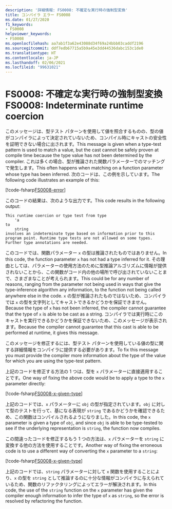 ```yaml
---
description: '詳細情報: FS0008: 不確定な実行時の強制型変換'
title: コンパイラ エラー FS0008
ms.date: 01/27/2020
f1_keywords:
- FS0008
helpviewer_keywords:
- FS0008
ms.openlocfilehash: aa7ab1f3a62e43088d34f69a24bbb03caddf2196
ms.sourcegitcommit: ddf7edb67715a5b9a45e3dd44536dabc153c1de0
ms.translationtype: HT
ms.contentlocale: ja-JP
ms.lasthandoff: 02/06/2021
ms.locfileid: "99631021"
---
```

# <a name="fs0008-indeterminate-runtime-coercion"></a><span data-ttu-id="3a7f4-103">FS0008: 不確定な実行時の強制型変換</span><span class="sxs-lookup"><span data-stu-id="3a7f4-103">FS0008: Indeterminate runtime coercion</span></span>

<span data-ttu-id="3a7f4-104">このメッセージは、型テスト パターンを使用して値を照合するものの、型の値がコンパイラによって決定されていないため、コンパイル時にキャストの安全性を証明できない場合に出されます。</span><span class="sxs-lookup"><span data-stu-id="3a7f4-104">This message is given when a type-test pattern is used to match a value, but the cast cannot be safely proven at compile time because the type value has not been determined by the compiler.</span></span> <span data-ttu-id="3a7f4-105">これは多くの場合、型が推論された関数パラメーターでのマッチングで発生します。</span><span class="sxs-lookup"><span data-stu-id="3a7f4-105">This often happens when matching on a function parameter whose type has been inferred.</span></span>  <span data-ttu-id="3a7f4-106">次のコードは、この例を示しています。</span><span class="sxs-lookup"><span data-stu-id="3a7f4-106">The following code illustrates an example of this:</span></span>

[!code-fsharp[FS0008-error](~/samples/snippets/fsharp/compiler-messages/fs0008.fsx#L2-L5)]

<span data-ttu-id="3a7f4-107">このコードの結果は、次のような出力です。</span><span class="sxs-lookup"><span data-stu-id="3a7f4-107">This code results in the following output:</span></span>

```text
This runtime coercion or type test from type
    'a
to
    string
involves an indeterminate type based on information prior to this program point. Runtime type tests are not allowed on some types. Further type annotations are needed.
```

<span data-ttu-id="3a7f4-108">このコードでは、関数パラメーター `x` の型は推論されたものではありません。</span><span class="sxs-lookup"><span data-stu-id="3a7f4-108">In this code, the function parameter `x` has not had a type inferred for it.</span></span> <span data-ttu-id="3a7f4-109">その理由としては、パラメーターの使用方法のために型推論アルゴリズムに情報が提供されないことから、この関数がコード内の他の場所で呼び出されていないことまで、さまざまなことが考えられます。</span><span class="sxs-lookup"><span data-stu-id="3a7f4-109">This could be for any number of reasons, ranging from the parameter not being used in ways that give the type-inference algorithm any information, to the function not being called anywhere else in the code.</span></span>  <span data-ttu-id="3a7f4-110">`x` の型が推論されたものではないため、コンパイラでは `x` の型を文字列としてキャストできるかどうかを保証できません。</span><span class="sxs-lookup"><span data-stu-id="3a7f4-110">Because the type of `x` has not been inferred, the compiler cannot guarantee that the type of `x` is able to be cast as a string.</span></span>  <span data-ttu-id="3a7f4-111">コンパイラでは実行時にこのキャストを実行できるかどうかを保証できないため、このメッセージが表示されます。</span><span class="sxs-lookup"><span data-stu-id="3a7f4-111">Because the compiler cannot guarantee that this cast is able to be performed at runtime, it gives this message.</span></span>

<span data-ttu-id="3a7f4-112">このメッセージを修正するには、型テスト パターンを使用している値の型に関する詳細情報をコンパイラに提供する必要があります。</span><span class="sxs-lookup"><span data-stu-id="3a7f4-112">To fix this message you must provide the compiler more information about the type of the value for which you are using the type-test pattern.</span></span>

<span data-ttu-id="3a7f4-113">上記のコードを修正する方法の 1 つは、型を `x` パラメーターに直接適用することです。</span><span class="sxs-lookup"><span data-stu-id="3a7f4-113">One way of fixing the above code would be to apply a type to the `x` parameter directly:</span></span>

[!code-fsharp[FS0008-x-given-type](~/samples/snippets/fsharp/compiler-messages/fs0008.fsx#L8-L11)]

<span data-ttu-id="3a7f4-114">上記のコードでは、`x` パラメーターに `obj` の型が指定されています。`obj` に対して型のテストを行って、基になる表現が `string` であるかどうかを確認できるため、この関数はコンパイルされるようになりました。</span><span class="sxs-lookup"><span data-stu-id="3a7f4-114">In this code, the `x` parameter is given a type of `obj`, and since `obj` is able to be type-tested to see if the underlying representation is `string`, the function now compiles.</span></span>

<span data-ttu-id="3a7f4-115">この間違ったコードを修正するもう 1 つの方法は、`x` パラメーターを `string` に変換する他の方法を使用することです。</span><span class="sxs-lookup"><span data-stu-id="3a7f4-115">Another way of fixing the erroneous code is to use a different way of converting the `x` parameter to a `string`:</span></span>

[!code-fsharp[FS0008-x-given-type](~/samples/snippets/fsharp/compiler-messages/fs0008.fsx#L14-L15)]

<span data-ttu-id="3a7f4-116">上記のコードでは、`string` パラメーターに対して `x` 関数を使用することにより、`x` の型を `string` として推論するのに十分な情報がコンパイラに与えられているため、関数のリファクタリングによってエラーが解決されます。</span><span class="sxs-lookup"><span data-stu-id="3a7f4-116">In this code, the use of the `string` function on the `x` parameter has given the compiler enough information to infer the type of `x` as `string`, so the error is resolved by refactoring the function.</span></span>
